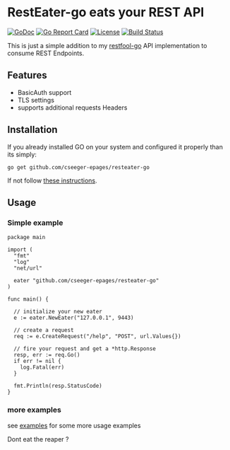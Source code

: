 # RestEater-go eats your REST API

[![GoDoc](https://img.shields.io/badge/godoc-reference-green.svg)](https://godoc.org/github.com/cseeger-epages/resteater-go)
[![Go Report Card](https://goreportcard.com/badge/github.com/cseeger-epages/resteater-go)](https://goreportcard.com/report/github.com/cseeger-epages/resteater-go)
[![License](https://img.shields.io/badge/license-MIT-blue.svg)](https://github.com/cseeger-epages/resteater-go/blob/master/LICENSE)
[![Build Status](https://travis-ci.org/cseeger-epages/resteater-go.svg?branch=master)](https://travis-ci.org/cseeger-epages/resteater-go)

This is just a simple addition to my [restfool-go](https://github.com/cseeger-epages/restfool-go) API implementation to consume REST Endpoints.

## Features
- BasicAuth support
- TLS settings
- supports additional requests Headers

## Installation

If you already installed GO on your system and configured it properly than its simply:

```
go get github.com/cseeger-epages/resteater-go
```

If not follow [these instructions](https://nats.io/documentation/tutorials/go-install/).

## Usage

### Simple example

```
package main

import (
  "fmt"
  "log"
  "net/url"

  eater "github.com/cseeger-epages/resteater-go"
)

func main() {

  // initialize your new eater
  e := eater.NewEater("127.0.0.1", 9443)

  // create a request
  req := e.CreateRequest("/help", "POST", url.Values{})

  // fire your request and get a *http.Response
  resp, err := req.Go()
  if err != nil {
    log.Fatal(err)
  }

  fmt.Println(resp.StatusCode)
}
```

### more examples

see [examples](https://github.com/cseeger-epages/resteater-go/tree/master/examples) for some more usage examples

Dont eat the reaper ?
